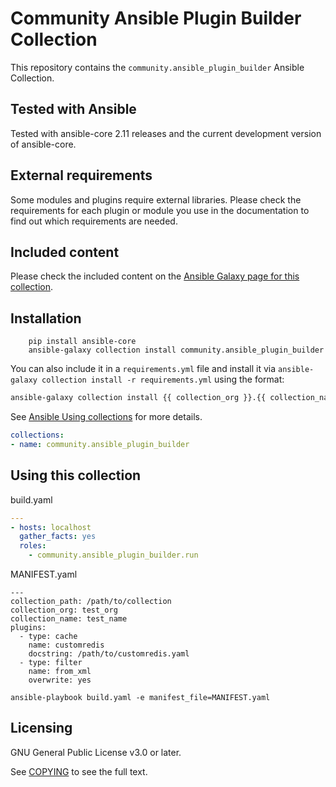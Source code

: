 # Community Ansible Plugin Builder Collection

This repository contains the `community.ansible_plugin_builder` Ansible Collection.

## Tested with Ansible

Tested with ansible-core 2.11 releases and the current development version of ansible-core.

## External requirements

Some modules and plugins require external libraries. Please check the requirements for each plugin or module you use in the documentation to find out which requirements are needed.

## Included content

Please check the included content on the [Ansible Galaxy page for this collection](https://galaxy.ansible.com/community/ansible_plugin_builder).

## Installation

```
    pip install ansible-core
    ansible-galaxy collection install community.ansible_plugin_builder
```

You can also include it in a `requirements.yml` file and install it via `ansible-galaxy collection install -r requirements.yml` using the format:

```bash
ansible-galaxy collection install {{ collection_org }}.{{ collection_name }}:==X.Y.Z
```

See [Ansible Using collections](https://docs.ansible.com/ansible/latest/user_guide/collections_using.html) for more details.

```yaml
collections:
- name: community.ansible_plugin_builder
```

## Using this collection

build.yaml
```yaml
---
- hosts: localhost
  gather_facts: yes
  roles:
    - community.ansible_plugin_builder.run
```
MANIFEST.yaml
```
---
collection_path: /path/to/collection
collection_org: test_org
collection_name: test_name
plugins:
  - type: cache
    name: customredis
    docstring: /path/to/customredis.yaml
  - type: filter
    name: from_xml
    overwrite: yes
```

```
ansible-playbook build.yaml -e manifest_file=MANIFEST.yaml 
```

## Licensing

GNU General Public License v3.0 or later.

See [COPYING](https://www.gnu.org/licenses/gpl-3.0.txt) to see the full text.